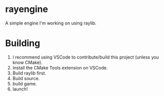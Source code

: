 # rayengine
A simple engine I'm working on using raylib.

# Building
1. I recommend using VSCode to contribute/build this project (unless you know CMake).
2. Install the CMake Tools extension on VSCode.
3. Build raylib first.
4. Build source.
5. build game.
6. launch!